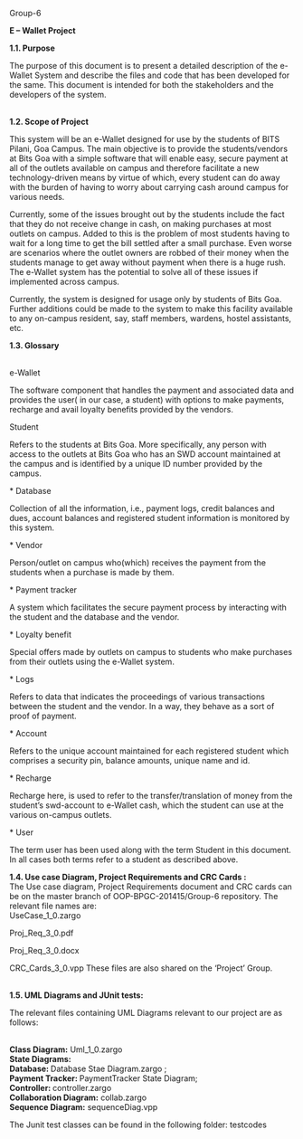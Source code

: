 Group-6

<b>E – Wallet Project</b>

<b> 1.1. Purpose</b>
<br>
<p>
	The purpose of this document is to present a detailed description of the e-Wallet System and describe the files and code that has been developed for the same. This document is intended for both the stakeholders and the developers of the system.
	</p>
<br>
 <b>1.2. Scope of Project</b>
 <br><p>
       This system will be an e-Wallet designed for use by the students of BITS Pilani, Goa Campus. The main objective is to provide the students/vendors at Bits Goa with a simple software that will enable easy, secure payment at all of the outlets available on campus and therefore facilitate a new technology-driven means by virtue of which, every student can do away with the burden of having to worry about carrying cash around campus for various needs.</p><p>
       Currently, some of the issues brought out by the students include the fact that they do not receive change in cash, on making purchases at most outlets on campus. Added to this is the problem of most students having to wait for a long time to get the bill settled after a small purchase. Even worse are scenarios where the outlet owners are robbed of their money when the students manage to get away without payment when there is a huge rush. The e-Wallet system has the potential to solve all of these issues if implemented across campus.</p>
       <p>
       Currently, the system is designed for usage only by students of Bits Goa. Further additions could be made to the system to make this facility available to any on-campus resident, say, staff members, wardens, hostel assistants, etc.
       </p>
       
<b>1.3. Glossary</b><br><br>

e-Wallet<br>
<p>
The software component that handles the payment and associated data and provides the user( in our case, a student) with options to make payments, recharge and avail loyalty benefits provided by the vendors.</p>

Student<br>
<p>
Refers to the students at Bits Goa. More specifically, any person with access to the outlets at Bits Goa who has an SWD account maintained at the campus and is identified by a unique ID number provided by the campus.
</p>
* Database<br>
<p>
Collection of all the information, i.e., payment logs, credit balances and dues, account balances and registered student information is monitored by this system.
</p>
* Vendor<br><p></p>
Person/outlet on campus who(which) receives the payment from the students when a purchase is made by them. </p>
* Payment tracker<br><p>
A system which facilitates the secure payment process by interacting with the student and the database and the vendor.</p>
* Loyalty benefit<br><p>
Special offers made by outlets on campus to students who make purchases from their outlets using the e-Wallet system.
</p>
* Logs<br><p> 
Refers to data that indicates the proceedings of various transactions between the student and the vendor. In a way, they behave as a sort of proof of payment.</p>
* Account<br><p>
Refers to the unique account maintained for each registered student which comprises a security pin, balance amounts, unique name and id.
</p>
* Recharge
<br><p>Recharge here, is used to refer to the transfer/translation of money from the student’s swd-account to e-Wallet cash, which the student can use at the various on-campus outlets. 
</p>
* User<br><p>
The term user has been used along with the term Student in this document. In all cases both terms refer to a student as described above.
 </p>
 
 
<b> 1.4. Use case Diagram, Project Requirements and CRC Cards :</b><br>
The Use case diagram, Project Requirements document and CRC cards can be on the master branch of OOP-BPGC-201415/Group-6 repository. 
The relevant file names are:<br>
UseCase_1_0.zargo 

Proj_Req_3_0.pdf

Proj_Req_3_0.docx

CRC_Cards_3_0.vpp
These files are also shared on the ‘Project’ Group. <br><br>

 <b>1.5. UML Diagrams and JUnit tests:</b><br><p>
The relevant files containing UML Diagrams relevant to our project are as follows:</p><br>
<b>Class Diagram:</b> Uml_1_0.zargo<br>
<b>State Diagrams:</b><br>
<b>Database: </b> Database Stae Diagram.zargo ;<br>
<b>Payment Tracker: </b> PaymentTracker State Diagram; <br>
<b>Controller: </b>controller.zargo<br>
<b>Collaboration Diagram:</b> collab.zargo<br>
<b>Sequence Diagram:</b> sequenceDiag.vpp<br>


The Junit test classes can be found in the following folder: testcodes<br>
